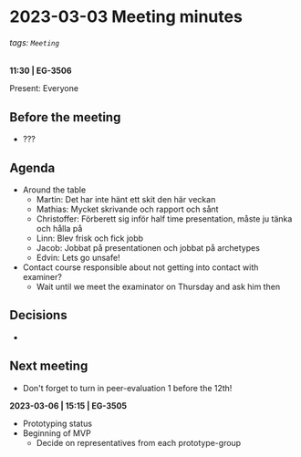 # 2023-03-03 Meeting minutes
###### tags: `Meeting`
**11:30 | EG-3506**

Present: Everyone

## Before the meeting
* ???

## Agenda
* Around the table
  * Martin: Det har inte hänt ett skit den här veckan
  * Mathias: Mycket skrivande och rapport och sånt
  * Christoffer: Förberett sig inför half time presentation, måste ju tänka och hålla på
  * Linn: Blev frisk och fick jobb
  * Jacob: Jobbat på presentationen och jobbat på archetypes
  * Edvin: Lets go unsafe!
* Contact course responsible about not getting into contact with examiner?
  * Wait until we meet the examinator on Thursday and ask him then

## Decisions
* 

## Next meeting

* Don't forget to turn in peer-evaluation 1 before the 12th! 

**2023-03-06 | 15:15 | EG-3505**

* Prototyping status
* Beginning of MVP 
  * Decide on representatives from each prototype-group